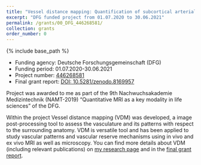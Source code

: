 ```yaml
---
title: "Vessel distance mapping: Quantification of subcortical arterial and venous vascular patterns to study their interdependency"
excerpt: "DFG funded project from 01.07.2020 to 30.06.2021"
permalink: /grants/00_DFG_446268581/
collection: grants
order_number: 0
---
```


{% include base_path %}

* Funding agency: Deutsche Forschungsgemeinschaft (DFG)
* Funding period: 01.07.2020-30.06.2021
* Project number: <a href="https://gepris.dfg.de/gepris/projekt/446268581?language=en" target="_blank"> 446268581 </a>
* Final grant report: [DOI: 10.5281/zenodo.8169957](https://doi.org/10.5281/zenodo.8169957)

Project was awarded to me as part of the 9th Nachwuchsakademie Medizintechnik (NAMT-2019) “Quantitative MRI as a key modality in life sciences” of the DFG.

Within the project Vessel distance mapping (VDM) was developed, a image post-processing tool to assess the vasculature and its patterns with respect to the surrounding anatomy. VDM is versatile tool and has been applied to study vascular patterns and vascular reserve mechanisms using in vivo and ex vivo MRI as well as microscopy.  You can find more details about VDM (including relevant publications) on [my research page](/research/vessel_distance_mapping/) and in the [final grant report](https://doi.org/10.5281/zenodo.8169957). 
